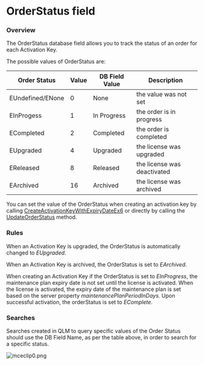 # OrderStatus field

### Overview

The OrderStatus database field allows you to track the status of an order for each Activation Key.

The possible values of OrderStatus are:

| **Order Status**  | **Value**  | **DB Field Value** | **Description**             |
| ----------------- | ---------- | ------------------ | --------------------------- |
| EUndefined/ENone  | 0          | None               | the value was not set       |
| EInProgess        | 1          | In Progress        | the order is in progress    |
| ECompleted        | 2          | Completed          | the order is completed      |
| EUpgraded         | 4          | Upgraded           | the license was upgraded    |
| EReleased         | 8          | Released           | the license was deactivated |
| EArchived         | 16         | Archived           | the license was archived    |

You can set the value of the OrderStatus when creating an activation key by calling [CreateActivationKeyWithExpiryDateEx6](../api-reference/qlmlicense/management-methods/createactivationkeywithexpirydateex6.md) or directly by calling the [UpdateOrderStatus](../api-reference/qlmlicense/management-methods/updateorderstatus.md) method.

### Rules

When an Activation Key is upgraded, the OrderStatus is automatically changed to _EUpgraded_.

When an Activation Key is archived, the OrderStatus is set to _EArchived_.

When creating an Activation Key if the OrderStatus is set to _EInProgress_, the maintenance plan expiry date is not set until the license is activated. When the license is activated, the expiry date of the maintenance plan is set based on the server property _maintenancePlanPeriodInDays._ Upon successful activation, the orderStatus is set to _EComplete_.

### Searches

Searches created in QLM to query specific values of the Order Status should use the DB Field Name, as per the table above, in order to search for a specific status.&#x20;

![mceclip0.png](https://support.soraco.co/hc/article\_attachments/360071818131/mceclip0.png)
